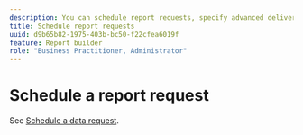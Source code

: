 ```yaml
---
description: You can schedule report requests, specify advanced delivery options, specify recipients, and view the schedule history. Advanced delivery options let you configure reports that you want to send at a specific time or in intervals. You can also specify the file format in which to send the report.
title: Schedule report requests
uuid: d9b65b82-1975-403b-bc50-f22cfea6019f
feature: Report builder
role: "Business Practitioner, Administrator"
---
```


# Schedule a report request

See [Schedule a data request](/help/analyze/report-builder/t-schedule-a-data-request.md).
